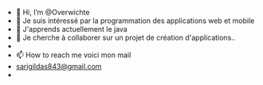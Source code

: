 - 👋 Hi, I’m @Overwichte
- 👀 Je suis intéressé par la programmation des applications web et mobile 
- 🌱 J'apprends actuellement le java
- 💞️ Je cherche à collaborer sur un projet de création d'applications..
-
- 📫 How to reach me voici mon mail 
- sarigildas843@gmail.com
- 



